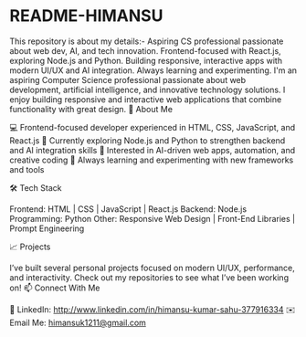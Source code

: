 # README-HIMANSU
This repository is about my details:- Aspiring CS professional passionate about web dev, AI, and tech innovation. Frontend-focused with React.js, exploring Node.js and Python. Building responsive, interactive apps with modern UI/UX and AI integration. Always learning and experimenting.
I'm an aspiring Computer Science professional passionate about web development, artificial intelligence, and innovative technology solutions. I enjoy building responsive and interactive web applications that combine functionality with great design.
🚀 About Me

💻 Frontend-focused developer experienced in HTML, CSS, JavaScript, and React.js
🌱 Currently exploring Node.js and Python to strengthen backend and AI integration skills
🧠 Interested in AI-driven web apps, automation, and creative coding
🔧 Always learning and experimenting with new frameworks and tools

🛠️ Tech Stack

Frontend: HTML | CSS | JavaScript | React.js
Backend: Node.js
Programming: Python
Other: Responsive Web Design | Front-End Libraries | Prompt Engineering

📈 Projects

I’ve built several personal projects focused on modern UI/UX, performance, and interactivity. Check out my repositories to see what I’ve been working on!
📫 Connect With Me

💼 LinkedIn: http://www.linkedin.com/in/himansu-kumar-sahu-377916334
✉️ Email Me: himansuk1211@gmail.com
